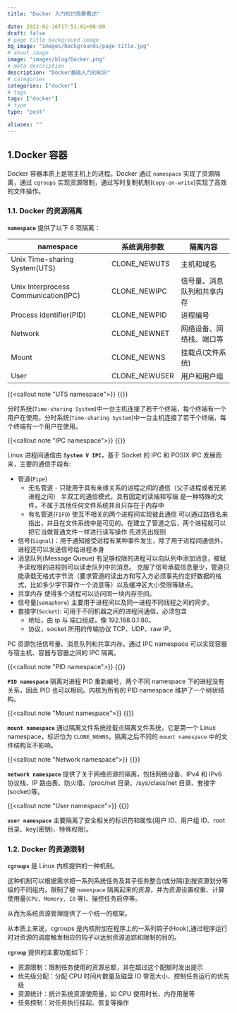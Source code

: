 ```yaml
---
title: "Docker 入门知识简要概述"

date: 2022-01-16T17:51:01+08:00
draft: false
# page title background image
bg_image: "images/backgrounds/page-title.jpg"
# about image
image: "images/blog/Docker.png"
# meta description
description: "Docker基础入门的知识"
# categories
categories: ["docker"]
# tags
tags: ["docker"]
# type
type: "post"

aliases: ""
---
```


## 1.Docker 容器

Docker 容器本质上是宿主机上的进程。Docker 通过 `namespace` 实现了资源隔离，通过 `cgroups` 实现资源限制，通过写时复制机制(`Copy-on-write`)实现了高效的文件操作。

### 1.1. Docker 的资源隔离

**`namespace`** 提供了以下 6 项隔离：

| namespace                            | 系统调用参数  | 隔离内容                   |
| ------------------------------------ | ------------- | -------------------------- |
| Unix Time-sharing System(UTS)        | CLONE_NEWUTS  | 主机和域名                 |
| Unix Interprocess Communication(IPC) | CLONE_NEWIPC  | 信号量、消息队列和共享内存 |
| Process identifier(PID)              | CLONE_NEWPID  | 进程编号                   |
| Network                              | CLONE_NEWNET  | 网络设备、网络栈、端口等   |
| Mount                                | CLONE_NEWNS   | 挂载点(文件系统)           |
| User                                 | CLONE_NEWUSER | 用户和用户组               |

{{<callout note "UTS namespace">}}
{{</callout>}}

分时系统(`Time-sharing System`)中一台主机连接了若干个终端，每个终端有一个用户在使用。分时系统(`Time-sharing System`)中一台主机连接了若干个终端，每个终端有一个用户在使用。

{{<callout note "IPC namespace">}}
{{</callout>}}

Linux 进程间通信由 **`System V IPC`**，基于 Socket 的 IPC 和 POSIX IPC 发展而来，主要的通信手段有:

-   管道(`Pipe`)
    -   无名管道 - 只能用于具有亲缘关系的进程之间的通信（父子进程或者兄弟进程之间）
        半双工的通信模式，具有固定的读端和写端
        是一种特殊的文件，不属于其他任何文件系统并且只存在于内存中
    -   有名管道(`FIFO`)
        使互不相关的两个进程间实现彼此通信
        可以通过路径名来指出，并且在文件系统中是可见的。在建立了管道之后，两个进程就可以把它当做普通文件一样进行读写操作
        先进先出规则
-   信号(`Signal`)：用于通知接受进程有某种事件发生，除了用于进程间通信外，进程还可以发送信号给进程本身
-   消息队列(Message Queue)
    有足够权限的进程可以向队列中添加消息，被赋予读权限的进程则可以读走队列中的消息。
    克服了信号承载信息量少，管道只能承载无格式字节流（要求管道的读出方和写入方必须事先约定好数据的格式，比如多少字节算作一个消息等）以及缓冲区大小受限等缺点。
-   共享内存
    使得多个进程可以访问同一块内存空间。
-   信号量(`semaphore`)
    主要用于进程间以及同一进程不同线程之间的同步。
-   套接字(`Socket`): 可用于不同机器之间的进程间通信，必须包含
    -   地址，由 ip 与 端口组成，像 192.168.0.1:80。
    -   协议，socket 所用的传输协议 TCP、UDP、raw IP。

PC 资源包括信号量、消息队列和共享内存。通过 IPC namespace 可以实现容器与宿主机、容器与容器之间的 IPC 隔离。

{{<callout note "PID namespace">}}
{{</callout>}}

**`PID namespace`** 隔离对进程 PID 重新编号，两个不同 namespace 下的进程没有关系，因此 PID 也可以相同。内核为所有的 PID namespace 维护了一个树状结构。

{{<callout note "Mount namespace">}}
{{</callout>}}

**`mount namespace`** 通过隔离文件系统挂载点隔离文件系统，它是第一个 Linux namespace，标识位为 `CLONE_NEWNS`。隔离之后不同的 `mount namespace` 中的文件结构互不影响。

{{<callout note "Network namespace">}}
{{</callout>}}

**`network namespace`** 提供了关于网络资源的隔离，包括网络设备、IPv4 和 IPv6 协议栈、IP 路由表、防火墙、/proc/net 目录、/sys/class/net 目录、套接字(socket)等。

{{<callout note "User namespace">}}
{{</callout>}}

**`user namespace`** 主要隔离了安全相关的标识符和属性(用户 ID、用户组 ID、root 目录、key(密钥)、特殊权限)。

### 1.2. Docker 的资源限制

**`cgroups`** 是 Linux 内核提供的一种机制。

这种机制可以根据需求把一系列系统任务及其子任务整合(或分隔)到按资源划分等级的不同组内，限制了被 `namespace` 隔离起来的资源，并为资源设置权重、计算使用量(`CPU, Memory, IO` 等)、操控任务启停等。

从而为系统资源管理提供了一个统一的框架。

从本质上来说，cgroups 是内核附加在程序上的一系列钩子(Hook),通过程序运行时对资源的调度触发相应的钩子以达到资源追踪和限制的目的。

**`cgroup`** 提供的主要功能如下：

-   资源限制：限制任务使用的资源总额，并在超过这个配额时发出提示
-   优先级分配：分配 CPU 时间片数量及磁盘 IO 带宽大小、控制任务运行的优先级
-   资源统计：统计系统资源使用量，如 CPU 使用时长、内存用量等
-   任务控制：对任务执行挂起、恢复等操作
